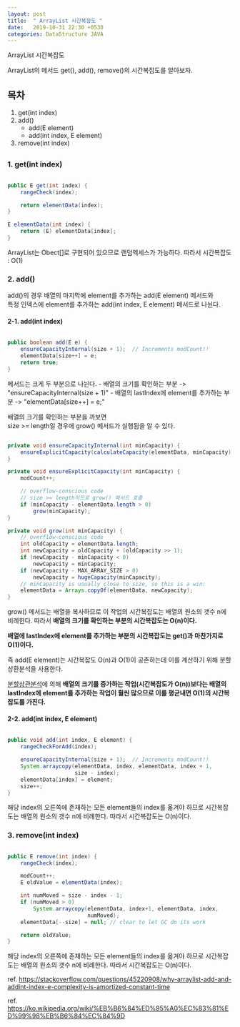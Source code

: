 ```yaml
---
layout: post
title:  " ArrayList 시간복잡도 "
date:   2019-10-31 22:30 +0530
categories: DataStructure JAVA
---
```


ArrayList 시간복잡도

ArrayList의 메서드 get(), add(), remove()의 시간복잡도를 알아보자.

## 목차
1. get(int index)
2. add()
    - add(E element)
    - add(int index, E element)
3. remove(int index)
##


### 1\. get(int index)

```java

public E get(int index) {
    rangeCheck(index);

    return elementData(index);
}

E elementData(int index) {
    return (E) elementData[index];
}

```

ArrayList는 Obect[]로 구현되어 있으므로 랜덤엑세스가 가능하다.
따라서 시간복잡도 : O(1)

### 2\. add()

add()의 경우 배열의 마지막에 element를 추가하는 add(E element) 메서드와 <br/>
특정 인덱스에 element를 추가하는 add(int index, E element) 메서드로 나뉜다.<br/>

#### 2-1\. add(int index)
```java

public boolean add(E e) {
    ensureCapacityInternal(size + 1);  // Increments modCount!!
    elementData[size++] = e;
    return true;
}


```

메서드는 크게 두 부분으로 나뉜다.
    - 배열의 크기를 확인하는 부분 -> "ensureCapacityInternal(size + 1)"
    - 배열의 lastIndex에 element를 추가하는 부분 -> "elementData[size++] = e;"

배열의 크기를 확인하는 부분을 까보면 <br/>
size >= length일 경우에 grow() 메서드가 실행됨을 알 수 있다.

```java

private void ensureCapacityInternal(int minCapacity) {
    ensureExplicitCapacity(calculateCapacity(elementData, minCapacity));
}   

private void ensureExplicitCapacity(int minCapacity) {
    modCount++;

    // overflow-conscious code
    // size >= length이므로 grow() 메서드 호출
    if (minCapacity - elementData.length > 0)
        grow(minCapacity);
}

private void grow(int minCapacity) {
    // overflow-conscious code
    int oldCapacity = elementData.length;
    int newCapacity = oldCapacity + (oldCapacity >> 1);
    if (newCapacity - minCapacity < 0)
        newCapacity = minCapacity;
    if (newCapacity - MAX_ARRAY_SIZE > 0)
        newCapacity = hugeCapacity(minCapacity);
    // minCapacity is usually close to size, so this is a win:
    elementData = Arrays.copyOf(elementData, newCapacity);
}

```

grow() 메서드는 배열을 복사하므로 이 작업의 시간복잡도는 배열의 원소의 갯수 n에 비례한다.
따라서 <b>배열의 크기를 확인하는 부분의 시간복잡도는 O(n)이다.</b>

<b>배열에 lastIndex에 element를 추가하는 부분의 시간복잡도는 get()과 마찬가지로 O(1)이다.</b>

즉 add(E element)는 시간복잡도 O(n)과 O(1)이 공존하는데
이를 계산하기 위해 분할상환분석을 사용한다.

<a href="https://ko.wikipedia.org/wiki/%EB%B6%84%ED%95%A0%EC%83%81%ED%99%98%EB%B6%84%EC%84%9D">분할상관분석</a>에 의해
<b>배열의 크기를 증가하는 작업(시간복잡도가 O(n))보다는 배열의 lastIndex에 element를 추가하는 작업이 훨씬 많으므로 이를 평균내면 O(1)의 시간복잡도를 가진다.</b>


#### 2-2\. add(int index, E element)

```java

public void add(int index, E element) {
    rangeCheckForAdd(index);

    ensureCapacityInternal(size + 1);  // Increments modCount!!
    System.arraycopy(elementData, index, elementData, index + 1,
                     size - index);
    elementData[index] = element;
    size++;
}

```

해당 index의 오른쪽에 존재하는 모든 element들의 index를 옮겨야 하므로
시간복잡도는 배열의 원소의 갯수 n에 비례한다.
따라서 시간복잡도는 O(n)이다.

### 3\. remove(int index)

```java

public E remove(int index) {
    rangeCheck(index);

    modCount++;
    E oldValue = elementData(index);

    int numMoved = size - index - 1;
    if (numMoved > 0)
        System.arraycopy(elementData, index+1, elementData, index,
                         numMoved);
    elementData[--size] = null; // clear to let GC do its work

    return oldValue;
}

```

해당 index의 오른쪽에 존재하는 모든 element들의 index를 옮겨야 하므로
시간복잡도는 배열의 원소의 갯수 n에 비례한다.
따라서 시간복잡도는 O(n)이다.



ref. <a>https://stackoverflow.com/questions/45220908/why-arraylist-add-and-addint-index-e-complexity-is-amortized-constant-time</a>

ref. <a>https://ko.wikipedia.org/wiki/%EB%B6%84%ED%95%A0%EC%83%81%ED%99%98%EB%B6%84%EC%84%9D</a>



